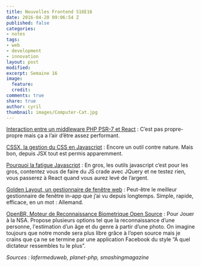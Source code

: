 ```yaml
---
title: Nouvelles Frontend S16E16
date: 2016-04-20 09:06:54 Z
published: false
categories:
- notes
tags:
- web
- development
- innovation
layout: post
modified: 
excerpt: Semaine 16
image:
  feature: 
  credit: 
comments: true
share: true
author: cyril
thumbnail: images/Computer-Cat.jpg
---
```


[Interaction entre un middleware PHP PSR-7 et React](https://mwop.net/blog/2016-04-17-react2psr7.html) : 
C’est pas propre-propre mais ça a l’air d’être assez performant.

[CSSX, la gestion du CSS en Javascript](http://krasimir.github.io/cssx/) : 
Encore un outil contre nature. Mais bon, depuis JSX tout est permis apparemment.

[Pourquoi la fatigue Javascript](http://www.planningforaliens.com/blog/2016/04/11/why-js-development-is-crazy/) : 
En gros, les outils javascript c’est pour les gros, contentez vous de faire du JS crade avec JQuery et ne testez rien, vous passerez à React quand vous aurez levé de l’argent.

[Golden Layout, un gestionnaire de fenêtre web](https://www.golden-layout.com/) : 
Peut-être le meilleur gestionnaire de fenêtre in-app que j’ai vu depuis longtemps. Simple, rapide, efficace, en un mot : Allemand.

[OpenBR, Moteur de Reconnaissance Biometrique Open Source](http://openbiometrics.org/) : 
Pour Jouer à la NSA.
Propose plusieurs options tel que la reconnaissance d’une personne, l'estimation d’un âge et du genre à partir d’une photo. On imagine toujours que notre monde sera plus libre grâce à l’open source mais je crains que ça ne se termine par une application Facebook du style “A quel dictateur ressembles tu le plus”.

_Sources : lafermeduweb, planet-php, smashingmagazine_
